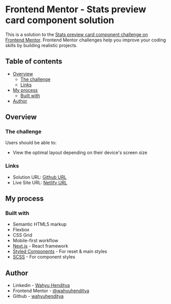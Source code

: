 # Frontend Mentor - Stats preview card component solution

This is a solution to the [Stats preview card component challenge on Frontend Mentor](https://www.frontendmentor.io/challenges/stats-preview-card-component-8JqbgoU62). Frontend Mentor challenges help you improve your coding skills by building realistic projects.

## Table of contents

-   [Overview](#overview)
    -   [The challenge](#the-challenge)
    -   [Links](#links)
-   [My process](#my-process)
    -   [Built with](#built-with)
-   [Author](#author)

## Overview

### The challenge

Users should be able to:

-   View the optimal layout depending on their device's screen size

### Links

-   Solution URL: [Github URL](https://github.com/wahyuhenditya/frontendmentor-stats-preview-card)
-   Live Site URL: [Netlify URL](zealous-bhaskara-b8db19.netlify.app)

## My process

### Built with

-   Semantic HTML5 markup
-   Flexbox
-   CSS Grid
-   Mobile-first workflow
-   [Next.js](https://nextjs.org/) - React framework
-   [Styled Components](https://styled-components.com/) - For reset & main styles
-   [SCSS](https://styled-components.com/) - For component styles

## Author

-   Linkedin - [Wahyu Henditya](https://www.your-site.com)
-   Frontend Mentor - [@wahyuhenditya](https://www.frontendmentor.io/profile/wahyuhenditya)
-   Github - [wahyuhenditya](https://github.com/wahyuhenditya)
